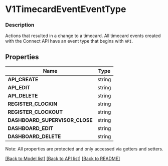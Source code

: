 # V1TimecardEventEventType

### Description

Actions that resulted in a change to a timecard. All timecard events created with the Connect API have an event type that begins with `API`.

## Properties
Name | Type
------------ | -------------
**API_CREATE** | string
**API_EDIT** | string
**API_DELETE** | string
**REGISTER_CLOCKIN** | string
**REGISTER_CLOCKOUT** | string
**DASHBOARD_SUPERVISOR_CLOSE** | string
**DASHBOARD_EDIT** | string
**DASHBOARD_DELETE** | string

Note: All properties are protected and only accessed via getters and setters.

[[Back to Model list]](../../README.md#documentation-for-models) [[Back to API list]](../../README.md#documentation-for-api-endpoints) [[Back to README]](../../README.md)

